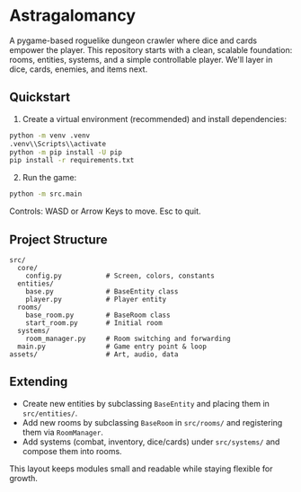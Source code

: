 # Astragalomancy

A pygame-based roguelike dungeon crawler where dice and cards empower the player. This repository starts with a clean, scalable foundation: rooms, entities, systems, and a simple controllable player. We'll layer in dice, cards, enemies, and items next.

## Quickstart

1. Create a virtual environment (recommended) and install dependencies:

```bash
python -m venv .venv
.venv\\Scripts\\activate
python -m pip install -U pip
pip install -r requirements.txt
```

2. Run the game:

```bash
python -m src.main
```

Controls: WASD or Arrow Keys to move. Esc to quit.

## Project Structure

```text
src/
  core/
    config.py           # Screen, colors, constants
  entities/
    base.py             # BaseEntity class
    player.py           # Player entity
  rooms/
    base_room.py        # BaseRoom class
    start_room.py       # Initial room
  systems/
    room_manager.py     # Room switching and forwarding
  main.py               # Game entry point & loop
assets/                 # Art, audio, data
```

## Extending

- Create new entities by subclassing `BaseEntity` and placing them in `src/entities/`.
- Add new rooms by subclassing `BaseRoom` in `src/rooms/` and registering them via `RoomManager`.
- Add systems (combat, inventory, dice/cards) under `src/systems/` and compose them into rooms.

This layout keeps modules small and readable while staying flexible for growth.